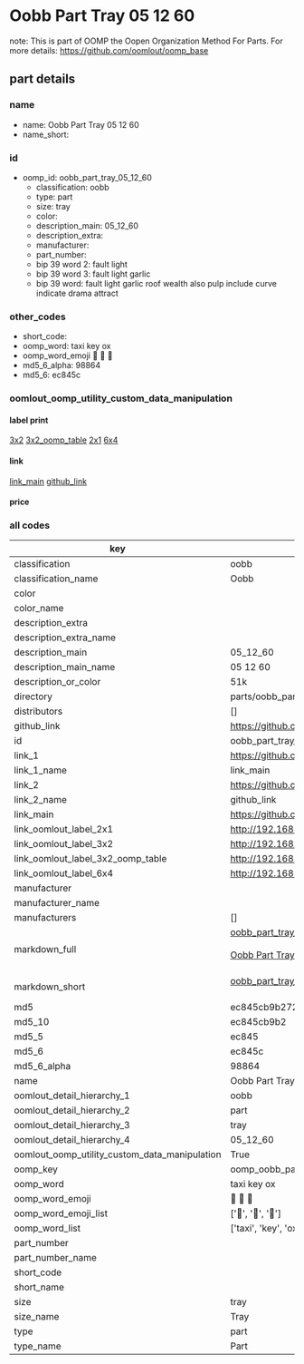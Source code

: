 # Oobb Part Tray 05 12 60  

note: This is part of OOMP the Oopen Organization Method For Parts. For more details: https://github.com/oomlout/oomp_base

##  part details





### name
* name: Oobb Part Tray 05 12 60
* name_short: 
### id
* oomp_id: oobb_part_tray_05_12_60
  * classification: oobb
  * type: part
  * size: tray
  * color: 
  * description_main: 05_12_60
  * description_extra: 
  * manufacturer: 
  * part_number: 
  * bip 39 word 2: fault light
  * bip 39 word 3: fault light garlic
  * bip 39 word: fault light garlic roof wealth also pulp include curve indicate drama attract

### other_codes
* short_code: 
* oomp_word: taxi key ox
* oomp_word_emoji :taxi: :key: :ox:
* md5_6_alpha: 98864
* md5_6: ec845c






### oomlout_oomp_utility_custom_data_manipulation
#### label print
[3x2](http://192.168.1.245:1112/?label=oomp%2098864)
[3x2_oomp_table](http://192.168.1.107:1112/?label=oomp%2098864)
[2x1](http://192.168.1.242:1112/?label=oomp%2098864)
[6x4](http://192.168.1.55:1112/?label=oomp%2098864)    

#### link

[link_main](https://github.com/oomlout/oomlout_oomp_current_version_messy/tree/main/parts/oobb_part_tray_05_12_60) [github_link](https://github.com/oomlout/oomlout_oomp_part_src/tree/main/parts/oobb_part_tray_05_12_60)                             

#### price







### all codes 
| key | value |  
| --- | --- |  
| classification | oobb |  
| classification_name | Oobb |  
| color |  |  
| color_name |  |  
| description_extra |  |  
| description_extra_name |  |  
| description_main | 05_12_60 |  
| description_main_name | 05 12 60 |  
| description_or_color | 51k |  
| directory | parts/oobb_part_tray_05_12_60 |  
| distributors | [] |  
| github_link | https://github.com/oomlout/oomlout_oomp_part_src/tree/main/parts/oobb_part_tray_05_12_60 |  
| id | oobb_part_tray_05_12_60 |  
| link_1 | https://github.com/oomlout/oomlout_oomp_current_version_messy/tree/main/parts/oobb_part_tray_05_12_60 |  
| link_1_name | link_main |  
| link_2 | https://github.com/oomlout/oomlout_oomp_part_src/tree/main/parts/oobb_part_tray_05_12_60 |  
| link_2_name | github_link |  
| link_main | https://github.com/oomlout/oomlout_oomp_current_version_messy/tree/main/parts/oobb_part_tray_05_12_60 |  
| link_oomlout_label_2x1 | http://192.168.1.242:1112/?label=oomp%2098864 |  
| link_oomlout_label_3x2 | http://192.168.1.245:1112/?label=oomp%2098864 |  
| link_oomlout_label_3x2_oomp_table | http://192.168.1.107:1112/?label=oomp%2098864 |  
| link_oomlout_label_6x4 | http://192.168.1.55:1112/?label=oomp%2098864 |  
| manufacturer |  |  
| manufacturer_name |  |  
| manufacturers | [] |  
| markdown_full | [oobb_part_tray_05_12_60](https://github.com/oomlout/oomlout_oomp_current_version_messy/tree/main/parts/oobb_part_tray_05_12_60)<br>[](https://github.com/oomlout/oomlout_oomp_current_version_messy/tree/main/parts/oobb_part_tray_05_12_60)<br>[Oobb Part Tray 05 12 60](https://github.com/oomlout/oomlout_oomp_current_version_messy/tree/main/parts/oobb_part_tray_05_12_60)<br><br> |  
| markdown_short | [oobb_part_tray_05_12_60](https://github.com/oomlout/oomlout_oomp_current_version_messy/tree/main/parts/oobb_part_tray_05_12_60)<br><br> |  
| md5 | ec845cb9b27275ac1d7c1bbabfa0629f |  
| md5_10 | ec845cb9b2 |  
| md5_5 | ec845 |  
| md5_6 | ec845c |  
| md5_6_alpha | 98864 |  
| name | Oobb Part Tray 05 12 60 |  
| oomlout_detail_hierarchy_1 | oobb |  
| oomlout_detail_hierarchy_2 | part |  
| oomlout_detail_hierarchy_3 | tray |  
| oomlout_detail_hierarchy_4 | 05_12_60 |  
| oomlout_oomp_utility_custom_data_manipulation | True |  
| oomp_key | oomp_oobb_part_tray_05_12_60 |  
| oomp_word | taxi key ox |  
| oomp_word_emoji | :taxi: :key: :ox: |  
| oomp_word_emoji_list | [':taxi:', ':key:', ':ox:'] |  
| oomp_word_list | ['taxi', 'key', 'ox'] |  
| part_number |  |  
| part_number_name |  |  
| short_code |  |  
| short_name |  |  
| size | tray |  
| size_name | Tray |  
| type | part |  
| type_name | Part |  
